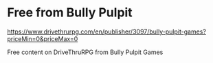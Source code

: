 # Free from Bully Pulpit

<https://www.drivethrurpg.com/en/publisher/3097/bully-pulpit-games?priceMin=0&priceMax=0>

Free content on DriveThruRPG from Bully Pulpit Games
